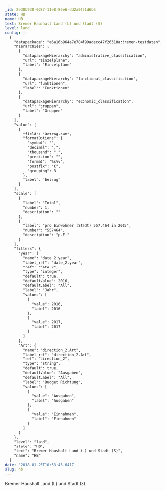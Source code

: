 ```yaml
---
_id: 2e38b930-0287-11e8-86e6-dd2a0f61d6b6
state: HB
name: HB
text: Bremer Haushalt Land (L) und Stadt (S)
level: land
config: |-
  {
    "datapackage": "a6a16b964a7e784f99adecc47f26318a:bremen-testdaten",
    "hierarchies": [
      {
        "datapackageHierarchy": "administrative_classification",
        "url": "einzelplane",
        "label": "Einzelpläne"
      },
      {
        "datapackageHierarchy": "functional_classification",
        "url": "funktionen",
        "label": "Funktionen"
      },
      {
        "datapackageHierarchy": "economic_classification",
        "url": "gruppen",
        "label": "Gruppen"
      }
    ],
    "value": [
      {
        "field": "Betrag.sum",
        "formatOptions": {
          "symbol": "",
          "decimal": ",",
          "thousand": ".",
          "precision": "",
          "format": "%s%v",
          "postfix": "€",
          "grouping": 3
        },
        "label": "Betrag"
      }
    ],
    "scale": [
      {
        "label": "Total",
        "number": 1,
        "description": ""
      },
      {
        "label": "pro Einwohner (Stadt) 557.464 in 2015",
        "number": "557464",
        "description": "p.E."
      }
    ],
    "filters": {
      "year": {
        "name": "date_2.year",
        "label_ref": "date_2.year",
        "ref": "date_2",
        "type": "integer",
        "default": true,
        "defaultValue": 2016,
        "defaultLabel": "All",
        "label": "Jahr",
        "values": [
          {
            "value": 2016,
            "label": 2016
          },
          {
            "value": 2017,
            "label": 2017
          }
        ]
      },
      "Art": {
        "name": "direction_2.Art",
        "label_ref": "direction_2.Art",
        "ref": "direction_2",
        "type": "string",
        "default": true,
        "defaultValue": "Ausgaben",
        "defaultLabel": "All",
        "label": "Budget Richtung",
        "values": [
          {
            "value": "Ausgaben",
            "label": "Ausgaben"
          },
          {
            "value": "Einnahmen",
            "label": "Einnahmen"
          }
        ]
      }
    },
    "level": "land",
    "state": "HB",
    "text": "Bremer Haushalt Land (L) und Stadt (S)",
    "name": "HB"
  }
date: '2018-01-26T10:53:45.641Z'
slug: hb
---
```

Bremer Haushalt Land (L) und Stadt (S)
